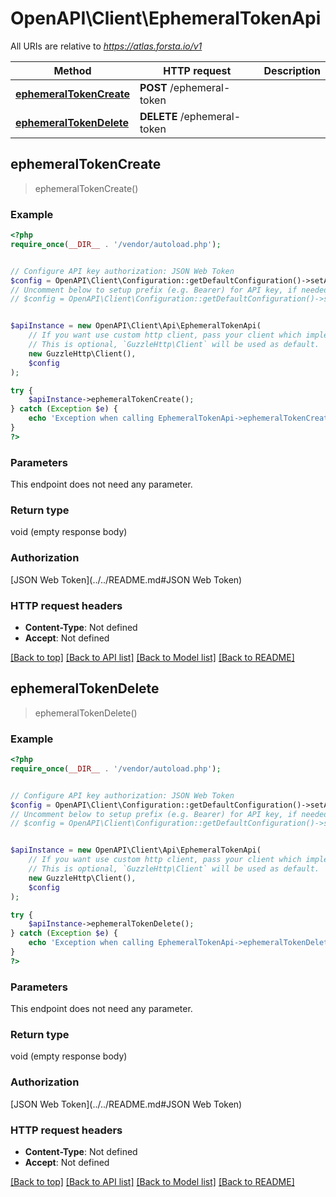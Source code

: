 # OpenAPI\Client\EphemeralTokenApi

All URIs are relative to *https://atlas.forsta.io/v1*

Method | HTTP request | Description
------------- | ------------- | -------------
[**ephemeralTokenCreate**](EphemeralTokenApi.md#ephemeralTokenCreate) | **POST** /ephemeral-token | 
[**ephemeralTokenDelete**](EphemeralTokenApi.md#ephemeralTokenDelete) | **DELETE** /ephemeral-token | 



## ephemeralTokenCreate

> ephemeralTokenCreate()



### Example

```php
<?php
require_once(__DIR__ . '/vendor/autoload.php');


// Configure API key authorization: JSON Web Token
$config = OpenAPI\Client\Configuration::getDefaultConfiguration()->setApiKey('Authorization', 'YOUR_API_KEY');
// Uncomment below to setup prefix (e.g. Bearer) for API key, if needed
// $config = OpenAPI\Client\Configuration::getDefaultConfiguration()->setApiKeyPrefix('Authorization', 'Bearer');


$apiInstance = new OpenAPI\Client\Api\EphemeralTokenApi(
    // If you want use custom http client, pass your client which implements `GuzzleHttp\ClientInterface`.
    // This is optional, `GuzzleHttp\Client` will be used as default.
    new GuzzleHttp\Client(),
    $config
);

try {
    $apiInstance->ephemeralTokenCreate();
} catch (Exception $e) {
    echo 'Exception when calling EphemeralTokenApi->ephemeralTokenCreate: ', $e->getMessage(), PHP_EOL;
}
?>
```

### Parameters

This endpoint does not need any parameter.

### Return type

void (empty response body)

### Authorization

[JSON Web Token](../../README.md#JSON Web Token)

### HTTP request headers

- **Content-Type**: Not defined
- **Accept**: Not defined

[[Back to top]](#) [[Back to API list]](../../README.md#documentation-for-api-endpoints)
[[Back to Model list]](../../README.md#documentation-for-models)
[[Back to README]](../../README.md)


## ephemeralTokenDelete

> ephemeralTokenDelete()



### Example

```php
<?php
require_once(__DIR__ . '/vendor/autoload.php');


// Configure API key authorization: JSON Web Token
$config = OpenAPI\Client\Configuration::getDefaultConfiguration()->setApiKey('Authorization', 'YOUR_API_KEY');
// Uncomment below to setup prefix (e.g. Bearer) for API key, if needed
// $config = OpenAPI\Client\Configuration::getDefaultConfiguration()->setApiKeyPrefix('Authorization', 'Bearer');


$apiInstance = new OpenAPI\Client\Api\EphemeralTokenApi(
    // If you want use custom http client, pass your client which implements `GuzzleHttp\ClientInterface`.
    // This is optional, `GuzzleHttp\Client` will be used as default.
    new GuzzleHttp\Client(),
    $config
);

try {
    $apiInstance->ephemeralTokenDelete();
} catch (Exception $e) {
    echo 'Exception when calling EphemeralTokenApi->ephemeralTokenDelete: ', $e->getMessage(), PHP_EOL;
}
?>
```

### Parameters

This endpoint does not need any parameter.

### Return type

void (empty response body)

### Authorization

[JSON Web Token](../../README.md#JSON Web Token)

### HTTP request headers

- **Content-Type**: Not defined
- **Accept**: Not defined

[[Back to top]](#) [[Back to API list]](../../README.md#documentation-for-api-endpoints)
[[Back to Model list]](../../README.md#documentation-for-models)
[[Back to README]](../../README.md)

